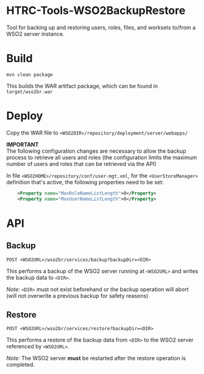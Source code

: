 # HTRC-Tools-WSO2BackupRestore
Tool for backing up and restoring users, roles, files, and worksets to/from a WSO2 server instance.

# Build

`mvn clean package`

This builds the WAR artifact package, which can be found in `target/wso2br.war`

# Deploy

Copy the WAR file to `<WSO2DIR>/repository/deployment/server/webapps/`

**IMPORTANT**  
The following configuration changes are necessary to allow the backup process to retrieve all users 
and roles (the configuration limits the maximum number of users and roles that can be retrieved via
the API)

In file `<WSO2HOME>/repository/conf/user-mgt.xml`, for the `<UserStoreManager>` definition that's 
active, the following properties need to be set:
```xml
    <Property name="MaxRoleNameListLength">0</Property>
    <Property name="MaxUserNameListLength">0</Property>
```

# API

## Backup

`POST <WSO2URL>/wso2br/services/backup?backupDir=<DIR>`

This performs a backup of the WSO2 server running at `<WSO2URL>` and writes the backup data to `<DIR>`.

*Note:* `<DIR>` must not exist beforehand or the backup operation will abort (will not overwrite 
a previous backup for safety reasons)

## Restore

`POST <WSO2URL>/wso2br/services/restore?backupDir=<DIR>`

This performs a restore of the backup data from `<DIR>` to the WSO2 server referenced by `<WSO2URL>`.

*Note:* The WSO2 server **must** be restarted after the restore operation is completed.